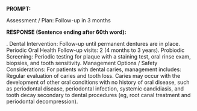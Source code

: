 **PROMPT:**

Assessment / Plan: Follow-up in 3 months

**RESPONSE (Sentence ending after 60th word):**

.  Dental Intervention: Follow-up until permanent dentures are in place. Periodic Oral Health Follow-up visits: 2 (4 months to 3 years). Probiodic Screening: Periodic testing for plaque with a staining test, oral rinse exam, biopsies, and tooth sensitivity. Management Options / Safety Considerations: For patients with dental caries, management includes:  Regular evaluation of caries and tooth loss. Caries may occur with the development of other oral conditions with no history of oral disease, such as periodontal disease, periodontal infection, systemic candidiasis, and tooth decay secondary to dental procedures (eg, root canal treatment and periodontal decompression). 